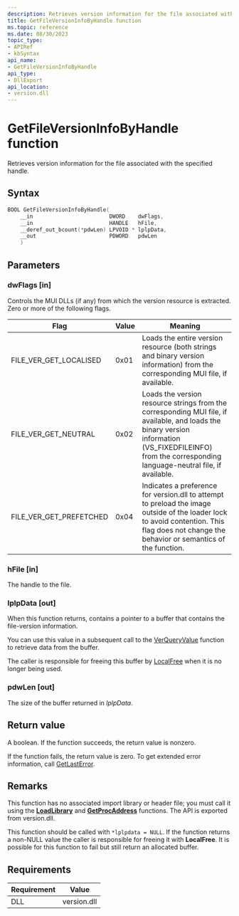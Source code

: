 ```yaml
---
description: Retrieves version information for the file associated with the specified handle.
title: GetFileVersionInfoByHandle function
ms.topic: reference
ms.date: 08/30/2023
topic_type: 
- APIRef
- kbSyntax
api_name: 
- GetFileVersionInfoByHandle
api_type: 
- DllExport
api_location: 
- version.dll
---
```


# GetFileVersionInfoByHandle function

Retrieves version information for the file associated with the specified handle.

## Syntax


```C++
BOOL GetFileVersionInfoByHandle(
    __in                        DWORD    dwFlags,
    __in                        HANDLE   hFile,
    __deref_out_bcount(*pdwLen) LPVOID * lplpData,
    __out                       PDWORD   pdwLen
    )
```

## Parameters

### dwFlags [in]

Controls the MUI DLLs (if any) from which the version resource is extracted. Zero or more of the following flags.

| Flag | Value | Meaning |
|------|-------|---------|
| FILE_VER_GET_LOCALISED | 0x01 | Loads the entire version resource (both strings and binary version information) from the corresponding MUI file, if available. |
| FILE_VER_GET_NEUTRAL | 0x02 | Loads the version resource strings from the corresponding MUI file, if available, and loads the binary version information (VS_FIXEDFILEINFO) from the corresponding language-neutral file, if available. |
| FILE_VER_GET_PREFETCHED | 0x04 | Indicates a preference for version.dll to attempt to preload the image outside of the loader lock to avoid contention. This flag does not change the behavior or semantics of the function. |

### hFile [in]

The handle to the file.

### lplpData [out]

When this function returns, contains a pointer to a buffer that contains the file-version information.

You can use this value in a subsequent call to the [VerQueryValue](/windows/desktop/api/winver/nf-winver-verqueryvaluea) function to retrieve data from the buffer.

The caller is responsible for freeing this buffer by [LocalFree](/windows/win32/api/winbase/nf-winbase-localfree) when it is no longer being used.

### pdwLen [out]

The size of the buffer returned in *lplpData*.

## Return value

A boolean. If the function succeeds, the return value is nonzero.

If the function fails, the return value is zero. To get extended error information, call [GetLastError](/windows/desktop/api/errhandlingapi/nf-errhandlingapi-getlasterror).

## Remarks

This function has no associated import library or header file; you must call it using the [**LoadLibrary**](/windows/desktop/api/libloaderapi/nf-libloaderapi-loadlibrarya) and [**GetProcAddress**](/windows/desktop/api/libloaderapi/nf-libloaderapi-getprocaddress) functions. The API is exported from version.dll.

This function should be called with `*lplpdata = NULL`. If the function returns a non-NULL value the caller is responsible for freeing it with **LocalFree**. It is possible for this function to fail but still return an allocated buffer.


## Requirements

| Requirement | Value |
|-----------------------------------|-------------------------------------------------------------------------------------------------------|
| DLL                   | version.dll              |